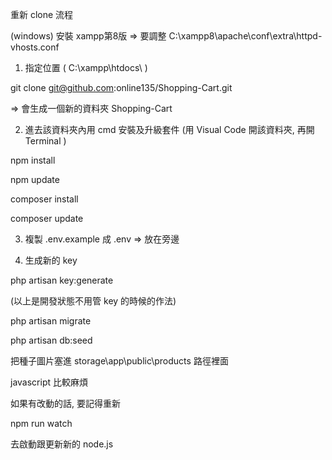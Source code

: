 重新 clone 流程

(windows)
安裝 xampp第8版 => 要調整 C:\xampp8\apache\conf\extra\httpd-vhosts.conf

<!--   加入以下內容(或類似內容)

<VirtualHost laravel.local:80>
    DocumentRoot "C:\xampp8\htdocs\Shopping-Cart/public"
    <Directory "C:\xampp8\htdocs\Shopping-Cart/public">
        Options All
        AllowOverride All
        Require all granted
    </Directory>
</VirtualHost>

<VirtualHost laravel.local:443>
    DocumentRoot "C:\xampp8\htdocs\Shopping-Cart/public"
    <Directory "C:\xampp8\htdocs\Shopping-Cart/public">
        Options All
        AllowOverride All
        Require all granted
    </Directory>
</VirtualHost>

-->

1. 指定位置 ( C:\xampp\htdocs\ )

git clone git@github.com:online135/Shopping-Cart.git

=> 會生成一個新的資料夾 Shopping-Cart

2. 進去該資料夾內用 cmd 安裝及升級套件  (用 Visual Code 開該資料夾, 再開 Terminal )

npm install

npm update

composer install

composer update

3. 複製 .env.example 成 .env  => 放在旁邊

4. 生成新的 key

php artisan key:generate

(以上是開發狀態不用管 key 的時候的作法)

php artisan migrate

php artisan db:seed

把種子圖片塞進 storage\app\public\products 路徑裡面

javascript 比較麻煩

如果有改動的話, 要記得重新

npm run watch

去啟動跟更新新的 node.js
